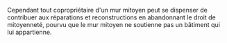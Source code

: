   
 Cependant tout copropriétaire d'un mur mitoyen peut se dispenser de contribuer aux réparations et reconstructions en abandonnant le droit de mitoyenneté, pourvu que le mur mitoyen ne soutienne pas un bâtiment qui lui appartienne.  

  

